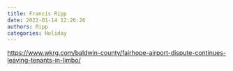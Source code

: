 ```yaml
---
title: Francis Ripp
date: 2022-01-14 12:26:26
authors: Ripp
categories: Holiday
---
```


 https://www.wkrg.com/baldwin-county/fairhope-airport-dispute-continues-leaving-tenants-in-limbo/